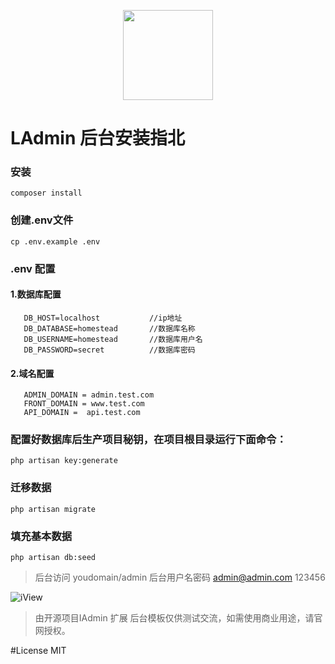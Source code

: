 <p align="center">
    <a href="https://www.iyoulang.cc">
        <img width="144" src="https://www.iyoulang.cc/front/assets/img/logo.png">
    </a>
</p>


# LAdmin 后台安装指北

### 安装    
```
composer install
```

### 创建.env文件

```
cp .env.example .env
```

### .env 配置

#### 1.数据库配置
 ```
 	DB_HOST=localhost			//ip地址
 	DB_DATABASE=homestead		//数据库名称
 	DB_USERNAME=homestead		//数据库用户名
 	DB_PASSWORD=secret			//数据库密码
 ```

#### 2.域名配置

 ```
	ADMIN_DOMAIN = admin.test.com
	FRONT_DOMAIN = www.test.com
	API_DOMAIN =  api.test.com
 ```

### 配置好数据库后生产项目秘钥，在项目根目录运行下面命令：

 ```
 php artisan key:generate
 ```
### 迁移数据

```
php artisan migrate
```

### 填充基本数据
```
php artisan db:seed
```

> 后台访问 youdomain/admin
> 后台用户名密码 admin@admin.com 123456


![iView](http://o6hc01bvr.bkt.clouddn.com/20160921011158.png)

>由开源项目IAdmin 扩展
>后台模板仅供测试交流，如需使用商业用途，请官网授权。


#License
MIT
